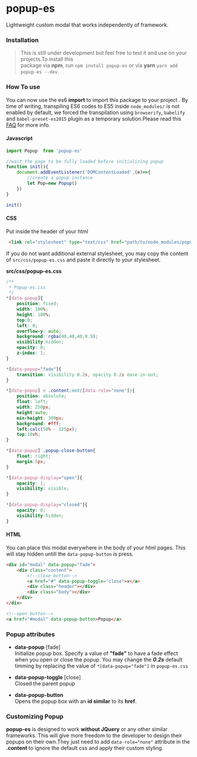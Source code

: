 # popup-es
Lightweight custom modal that works independently of framework.   


### Installation
> This is still under development but feel free to test it and use on your projects.To install this   
package via **npm**, run `npm install popup-es` or via **yarn**  `yarn add popup-es --dev`.


### How To use
You can now use the es6 **import** to import this package to your project . By time of writing, transpiling ES6 codes to ES5 inside `node_modules/` is not enabled by default, we forced the transpilation using `browserify`, `babelify` and `babel-preset-es2015` plugin as a temporary solution.Please read this [FAQ](https://github.com/babel/babelify#why-arent-files-in-node_modules-being-transformed) for more info.   
   


#### Javascript
```javascript
import Popup  from 'popup-es'

//wait the page to be fully loaded before initializing popup
function init(){
	document.addEventListener('DOMContentLoaded',(e)=>{
		//create a popup instance
		let Pop=new Popup()
	})	
}

init()
```   

#### CSS
Put inside the header of your html
```html
 <link rel="stylesheet" type="text/css" href="path/to/node_modules/popup-es/dist/src/css/popup-es.min.css">
```

If you do not want additional external stylesheet, you may copy the content of `src/css/popup-es.css` and paste it directly to your stylesheet.

**src/css/popup-es.css**

```css
/**
 * Popup-es.css
 */
*[data-popup]{
	position: fixed;
	width: 100%;
	height: 100%;
	top:0;
	left: 0;
	overflow-y: auto;
	background: rgba(40,40,40,0.9);
	visibility:hidden;
	opacity: 0;
	z-index: 1;
}

*[data-popup="fade"]{
	transition: visibility 0.2s, opacity 0.2s ease-in-out;
}

*[data-popup] > .content:not([data-role="none"]){
	position: absolute;
	float: left;
	width: 250px;
	height:auto;
	min-height: 300px;
	background: #fff;
	left:calc(50% - 125px);
	top:10vh;
}

*[data-popup] .popup-close-button{
	float: right;
	margin:5px;
}

*[data-popup-display="open"]{
	opacity: 1;
	visibility: visible;
}

*[data-popup-display="closed"]{
	opacity: 0;
	visibility:hidden;
}

```

#### HTML
You can place this modal everywhere in the body of your html pages. This will stay hidden untill 
the `data-popup-button` is press.
```html
<div id="modal" data-popup="fade">
	<div class="content">
		<!--close button-->
		<a href="#" data-popup-toggle="close">x</a>
		<div class="header"></div>
		<div class="body"></div>
	</div>	
</div>   

<!--open button-->
<a href="#modal" data-popup-button>Popup</a>
```   

### Popup attributes
- **data-popup** [fade]     
Initialize popup box. Specify a value of **"fade"** to have a fade effect when you open or close the popup. You may change the ***0.2s*** default timming by replacing the value of `*[data-popup="fade"]` in `popup-es.css`   


- **data-popup-toggle** [close]      
Closed the parent popup   


- **data-popup-button**     
Opens the popup box with an **id similar** to its **href**.
   

### Customizing Popup
**popup-es** is designed to work **without JQuery** or any other similar frameworks. This will give 
more freedom to the developer to design their popups on their own.They just need to add `data-role="none"` attribute in the **.content** to ignore the default css and apply their custom styling.     


